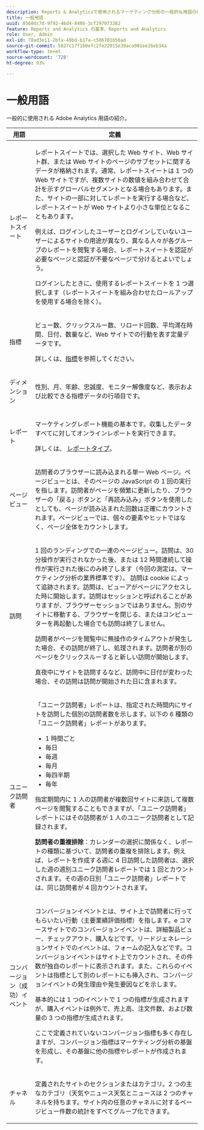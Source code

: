 ```yaml
---
description: Reports & Analyticsで使用されるマーケティング分析の一般的な用語の紹介です。
title: 一般用語
uuid: 0560dc7d-9f92-46d4-848b-3cf297073382
feature: Reports and Analytics の基本、Reports and Analytics
role: User, Admin
exl-id: 78ad3e11-2bfa-49bd-b17a-c586701b56ad
source-git-commit: 5027c17f1b0efc2fe22915e39aca901ee2beb34a
workflow-type: tm+mt
source-wordcount: '728'
ht-degree: 93%

---
```


# 一般用語

一般的に使用される Adobe Analytics 用語の紹介。

<table id="table_58F5D292485F45F9902B372E4E1E3103"> 
 <thead> 
  <tr> 
   <th colname="col1" class="entry"> 用語 </th> 
   <th colname="col2" class="entry"> 定義 </th> 
  </tr> 
 </thead>
 <tbody> 
  <tr> 
   <td colname="col1"> <p> レポートスイート </p> </td> 
   <td colname="col2"> <p>レポートスイートでは、選択した Web サイト、Web サイト群、または Web サイトのページのサブセットに関するデータが格納されます。通常、レポートスイートは 1 つの Web サイトですが、複数サイトの数値を組み合わせて合計を示すグローバルセグメントとなる場合もあります。また、サイトの一部に対してレポートを実行する場合など、レポートスイートが Web サイトより小さな単位となることもあります。 </p> <p>例えば、ログインしたユーザーとログインしていないユーザーによるサイトの用途が異なり、異なる人々が各グループのレポートを閲覧する場合、レポートスイートを認証が必要なページと認証が不要なページで分けるとよいでしょう。 </p> <p>ログインしたときに、使用するレポートスイートを 1 つ選択します（レポートスイートを組み合わせたロールアップを使用する場合を除く）。 </p> </td> 
  </tr> 
  <tr> 
   <td> <p>指標 </p> </td> 
   <td> <p>ビュー数、クリックスルー数、リロード回数、平均滞在時間、日付、数量など、Web サイトでの行動を表す定量データです。 </p> <p>詳しくは、<a href="/help/analyze/reports-analytics/metrics.md">指標</a>を参照してください。 </p> </td> 
  </tr> 
  <tr> 
   <td> <p> ディメンション </p> </td> 
   <td> <p>性別、月、年齢、忠誠度、モニター解像度など、表示および比較できる指標データの行項目です。 </p> </td> 
  </tr> 
  <tr> 
   <td> <p> レポート </p> </td> 
   <td> <p>マーケティングレポート機能の基本です。収集したデータすべてに対してオンラインレポートを実行できます。 </p> <p>詳しくは、   <a href="/help/analyze/reports-analytics/reports.md"> レポートタイプ</a>。 </p> </td> 
  </tr> 
  <tr> 
   <td> <p> ページビュー </p> </td> 
   <td> <p>訪問者のブラウザーに読み込まれる単一 Web ページ。ページビューとは、そのページの JavaScript の 1 回の実行を指します。訪問者がページを頻繁に更新したり、ブラウザーの「<span class="uicontrol">戻る</span>」ボタンと「<span class="uicontrol">再読み込み</span>」ボタンを使用したとしても、ページが読み込まれた回数は正確にカウントされます。ページビューでは、個々の要素やヒットではなく、ページ全体をカウントします。 </p> </td> 
  </tr> 
  <tr> 
   <td> <p>訪問 </p> </td> 
   <td> <p>1 回のランディングでの一連のページビュー。訪問は、30 分操作が実行されなかった後、または 12 時間連続して操作が実行された後にのみ終了します（今回の測定は、マーケティング分析の業界標準です）。 訪問は cookie によって追跡されます。訪問は、ビューアがページにアクセスした時に開始します。訪問は<span class="term">セッション</span>と呼ばれることがありますが、ブラウザーセッションではありません。別のサイトに移動する、ブラウザーを閉じる、またはコンピューターを再起動した場合でも訪問は終了しません。 </p> <p> 訪問者がページを閲覧中に無操作のタイムアウトが発生した場合、その訪問が終了し、処理されます。訪問者が別のページをクリックスルーすると新しい訪問が開始します。 </p> <p>真夜中にサイトを訪問するなど、訪問中に日付が変わった場合、その訪問は訪問が開始された日に含まれます。 </p> </td> 
  </tr> 
  <tr> 
   <td> <p> ユニーク訪問者 </p> </td> 
   <td> <p>「ユニーク訪問者」レポートは、指定された時間内にサイトを訪問した個別の訪問者数を示します。以下の 6 種類の「ユニーク訪問者」レポートがあります。 </p> 
    <ul id="ul_863B8DE8B9E74DE4A93C2C2931EEFB6D"> 
     <li id="li_21C835B71EF64B4DA821B674416C8B85">1 時間ごと </li> 
     <li id="li_36A498AE7D7A455C8DEB3AA0F025B597">毎日 </li> 
     <li id="li_30F26F8DAC664E1FA823B7BDDB7B0F8B">毎週 </li> 
     <li id="li_09263F6B1E114A8DB477793B560A0417">毎月 </li> 
     <li id="li_A0B2CA3D44564045B02B55AF6E392F76">毎四半期 </li> 
     <li id="li_296BC5B02921460690F35128B1192800">毎年 </li> 
    </ul> <p>指定期間内に 1 人の訪問者が複数回サイトに来訪して複数ページを閲覧することもできますが、「ユニーク訪問者」レポートにはその訪問者が 1 人のユニーク訪問者として記録されます。 </p> <p> <b>訪問者の重複排除</b>：カレンダーの選択に関係なく、レポートの種類に基づいて、訪問者の重複を排除します。例えば、レポートを作成する週に 4 日訪問した訪問者は、選択した週の<span class="wintitle">週別ユニーク訪問者レポート</span>では 1 回とカウントされます。その週の<span class="wintitle">日別「ユニーク訪問者」レポート</span>では、同じ訪問者が 4 回カウントされます。 </p> </td> 
  </tr> 
  <tr> 
   <td> <p>コンバージョン（成功）イベント </p> </td> 
   <td> <p>コンバージョンイベントとは、サイト上で訪問者に行ってもらいたい行動（主要業績評価指標）を指します。e コマースサイトでのコンバージョンイベントは、詳細製品ビュー、チェックアウト、購入などです。リードジェネレーションサイトでのイベントは、フォームの記入などです。コンバージョンイベントはサイト上でカウントされ、その件数が独自のレポートに表示されます。また、これらのイベントは指標として別のレポートにも挿入され、コンバージョンイベントの発生理由や発生要因などを示します。 </p> <p>基本的には 1 つのイベントで 1 つの指標が生成されますが、購入イベントは例外で、売上高、注文件数、および数量の 3 つの指標が生成されます。 </p> <p>ここで定義されていないコンバージョン指標も多く存在しますが、コンバージョン指標はマーケティング分析の基盤を形成し、その基盤に他の指標やレポートが作成されます。 </p> </td> 
  </tr> 
  <tr> 
   <td> <p>チャネル </p> </td> 
   <td> <p> 定義されたサイトのセクションまたはカテゴリ。2 つの主なカテゴリ（天気やニュース<span class="term">天気</span>と<span class="term">ニュース</span>は 2 つのチャネルを持ちます。サイト内の任意のチャネルに対するページビュー件数の統計をすべてグループ化できます。 </p> </td> 
  </tr> 
 </tbody> 
</table>
